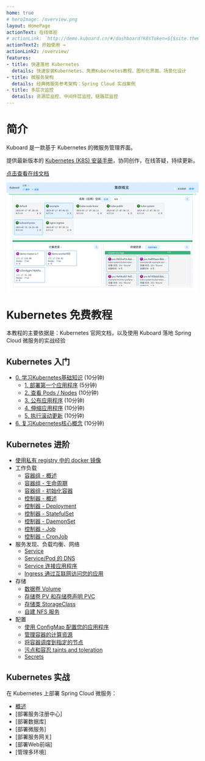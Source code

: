 ```yaml
---
home: true
# heroImage: /overview.png
layout: HomePage
actionText: 在线体验
# actionLink: `http://demo.kuboard.cn/#/dashboard?k8sToken=${$site.themeConfig.kuboardToken}`
actionText2: 开始使用 →
actionLink2: /overview/
features:
- title: 快速落地 Kubernetes
  details: 快速安装Kubernetes、免费Kubernetes教程、图形化界面、场景化设计
- title: 微服务架构
  details: 经典微服务参考架构：Spring Cloud 实战案例
- title: 多层次监控
  details: 资源层监控、中间件层监控、链路层监控
---
```


# 简介

Kuboard 是一款基于 Kubernetes 的微服务管理界面。

提供最新版本的 [Kubernetes (K8S) 安装手册](https://www.kuboard.cn/install/install-k8s.html)，协同创作，在线答疑，持续更新。

[点击查看在线文档](https://www.kuboard.cn/#from_github)

![Demo](./overview/README.assets/1564841972085.gif)


# Kubernetes 免费教程

本教程的主要依据是：Kubernetes 官网文档，以及使用 Kuboard 落地 Spring Cloud 微服务的实战经验

## **Kubernetes 入门**
  * [0. 学习Kubernetes基础知识](www.kuboard.cn/learning/k8s-basics/kubernetes-basics.html) (10分钟)
    * [1. 部署第一个应用程序](www.kuboard.cn/learning/k8s-basics/deploy-app.html) (5分钟)
    * [2. 查看 Pods / Nodes](www.kuboard.cn/learning/k8s-basics/explore.html) (10分钟)
    * [3. 公布应用程序](www.kuboard.cn/learning/k8s-basics/expose.html) (10分钟)
    * [4. 伸缩应用程序](www.kuboard.cn/learning/k8s-basics/scale.html) (10分钟)
    * [5. 执行滚动更新](www.kuboard.cn/learning/k8s-basics/update.html) (10分钟)
  * [6. 复习Kubernetes核心概念](www.kuboard.cn/learning/k8s-basics/k8s-core-concepts.html) (10分钟)

## **Kubernetes 进阶**
  * [使用私有 registry 中的 docker 镜像](www.kuboard.cn/learning/k8s-intermediate/private-registry.html)
  * 工作负载
    * [容器组 - 概述](www.kuboard.cn/learning/k8s-intermediate/workload/pod.html)
    * [容器组 - 生命周期](www.kuboard.cn/learning/k8s-intermediate/workload/pod-lifecycle.html)
    * [容器组 - 初始化容器](www.kuboard.cn/learning/k8s-intermediate/workload/init-container.html)
    * [控制器 - 概述](www.kuboard.cn/learning/k8s-intermediate/workload/workload.html)
    * [控制器 - Deployment](www.kuboard.cn/learning/k8s-intermediate/workload/wl-deployment.html) 
    * [控制器 - StatefulSet](www.kuboard.cn/learning/k8s-intermediate/workload/wl-statefulset.html) 
    * [控制器 - DaemonSet](www.kuboard.cn/learning/k8s-intermediate/workload/wl-daemonset.html) 
    * [控制器 - Job](www.kuboard.cn/learning/k8s-intermediate/workload/wl-job.html) 
    * [控制器 - CronJob](www.kuboard.cn/learning/k8s-intermediate/workload/wl-cronjob.html) 
  * 服务发现、负载均衡、网络
    * [Service](www.kuboard.cn/learning/k8s-intermediate/service/service.html) 
    * [Service/Pod 的 DNS](www.kuboard.cn/learning/k8s-intermediate/service/dns.html) 
    * [Service 连接应用程序](www.kuboard.cn/learning/k8s-intermediate/service/connecting.html) 
    * [Ingress 通过互联网访问您的应用](www.kuboard.cn/learning/k8s-intermediate/service/ingress.html)
  * 存储
    * [数据卷 Volume](www.kuboard.cn/learning/k8s-intermediate/persistent/volume.html)
    * [存储卷 PV 和存储卷声明 PVC](www.kuboard.cn/learning/k8s-intermediate/persistent/pv.html)
    * [存储类 StorageClass](www.kuboard.cn/learning/k8s-intermediate/persistent/storage-class.html)
    * [自建 NFS 服务](www.kuboard.cn/learning/k8s-intermediate/persistent/nfs.html) 
  * 配置
    * [使用 ConfigMap 配置您的应用程序](www.kuboard.cn/learning/k8s-intermediate/config/config-map.html)
    * [管理容器的计算资源](www.kuboard.cn/learning/k8s-intermediate/config/computing-resource.html) 
    * [将容器调度到指定的节点](www.kuboard.cn/learning/k8s-intermediate/config/assign-pod-node.html) 
    * [污点和容忍 taints and toleration](www.kuboard.cn/learning/k8s-intermediate/config/taints-and-toleration.html) 
    * [Secrets](www.kuboard.cn/learning/k8s-intermediate/config/secret.html) 


## **Kubernetes 实战**

在 Kubernetes 上部署 Spring Cloud 微服务：

* [概述](/micro-service/spring-cloud/index.html)
* [部署服务注册中心]
* [部署数据库]
* [部署微服务]
* [部署服务网关]
* [部署Web前端]
* [管理多环境]
